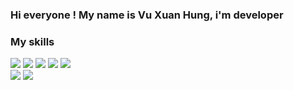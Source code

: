 ### Hi everyone ! My name is Vu Xuan Hung, i'm developer
### My skills 
![](https://img.shields.io/badge/code-.NET-informational?style=flat&logo=<LOGO_NAME>&logoColor=white&color=purple)
![](https://img.shields.io/badge/code-ASP.NET&nbsp;MVC-informational?style=flat&logo=<LOGO_NAME>&logoColor=white&color=purple)
![](https://img.shields.io/badge/code-javascript-informational?style=flat&logo=<LOGO_NAME>&logoColor=white&color=yellow)
![](https://img.shields.io/badge/code-NodeJS-informational?style=flat&logo=<LOGO_NAME>&logoColor=white&color=green)
![](https://img.shields.io/badge/code-ReactJS-informational?style=flat&logo=<LOGO_NAME>&logoColor=white&color=blue)
<br />
![](https://img.shields.io/badge/tool-VisualStudio-informational?style=flat&logo=<LOGO_NAME>&logoColor=white&color=purple)
![](https://img.shields.io/badge/tool-SmartGit-informational?style=flat&logo=<LOGO_NAME>&logoColor=white&color=purple)
<!--
**hungvxforthewin/hungvxforthewin** is a ✨ _special_ ✨ repository because its `README.md` (this file) appears on your GitHub profile.


-->
